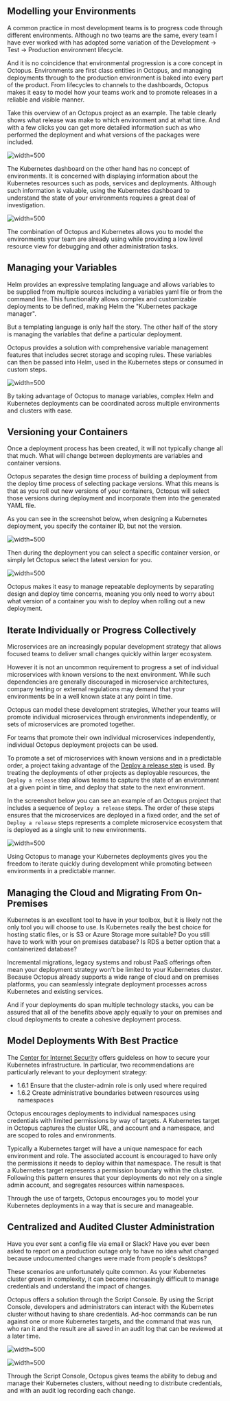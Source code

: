 ## Modelling your Environments

A common practice in most development teams is to progress code through different environments. Although no two teams are the same, every team I have ever worked with has adopted some variation of the Development -> Test -> Production environment lifecycle.

And it is no coincidence that environmental progression is a core concept in Octopus. Environments are first class entities in Octopus, and managing deployments through to the production environment is baked into every part of the product. From lifecycles to channels to the dashboards, Octopus makes it easy to model how your teams work and to promote releases in a reliable and visible manner.

Take this overview of an Octopus project as an example. The table clearly shows what release was make to which environment and at what time. And with a few clicks you can get more detailed information such as who performed the deployment and what versions of the packages were included.

![](dashboard.png "width=500")

The Kubernetes dashboard on the other hand has no concept of environments. It is concerned with displaying information about the Kubernetes resources such as pods, services and deployments. Although such information is valuable, using the Kubernetes dashboard to understand the state of your environments requires a great deal of investigation.

![](k8sdashboard.png "width=500")

The combination of Octopus and Kubernetes allows you to model the environments your team are already using while providing a low level resource view for debugging and other administration tasks.

## Managing your Variables

Helm provides an expressive templating language and allows variables to be supplied from multiple sources including a variables yaml file or from the command line. This functionality allows complex and customizable deployments to be defined, making Helm the "Kubernetes package manager".

But a templating language is only half the story. The other half of the story is  managing the variables that define a particular deployment.

Octopus provides a solution with comprehensive variable management features that includes secret storage and scoping rules. These variables can then be passed into Helm, used in the Kubernetes steps or consumed in custom steps.

![](variables.png "width=500")

By taking advantage of Octopus to manage variables, complex Helm and Kubernetes deployments can be coordinated across multiple environments and clusters with ease.

## Versioning your Containers

Once a deployment process has been created, it will not typically change all that much. What will change between deployments are variables and container versions.

Octopus separates the design time process of building a deployment from the deploy time process of selecting package versions. What this means is that as you roll out new versions of your containers, Octopus will select those versions during deployment and incorporate them into the generated YAML file.

As you can see in the screenshot below, when designing a Kubernetes deployment, you specify the container ID, but not the version.

![](octopuscontainer.png "width=500")

Then during the deployment you can select a specific container version, or simply let Octopus select the latest version for you.

![](octopusdeployment.png "width=500")

Octopus makes it easy to manage repeatable deployments by separating design and deploy time concerns, meaning you only need to worry about what version of a container you wish to deploy when rolling out a new deployment.

## Iterate Individually or Progress Collectively

Microservices are an increasingly popular development strategy that allows focused teams to deliver small changes quickly within larger ecosystem.

However it is not an uncommon requirement to progress a set of individual microservices with known versions to the next environment. While such dependencies are generally discouraged in microservice architectures, company testing or external regulations may  demand that your environments be in a well known state at any point in time.

Octopus can model these development strategies, Whether your teams will promote individual microservices through environments independently, or sets of microservices are promoted together.

For teams that promote their own individual microservices independently, individual Octopus deployment projects can be used.

To promote a set of microservices with known versions and in a predictable order, a project taking advantage of the [Deploy a release step](https://octopus.com/blog/deploy-release-step/deploy-release-step) is used. By treating the deployments of other projects as deployable resources, the `Deploy a release` step allows teams to capture the state of an environment at a given point in time, and deploy that state to the next environment.

In the screenshot below you can see an example of an Octopus project that includes a sequence of `Deploy a release` steps. The order of these steps ensures that the microservices are deployed in a fixed order, and the set of `Deploy a release` steps represents a complete microservice ecosystem that is deployed as a single unit to new environments.

![](deployarelease.png "width=500")

Using Octopus to manage your Kubernetes deployments gives you the freedom to iterate quickly during development while promoting between environments in a predictable manner.

## Managing the Cloud and Migrating From On-Premises

Kubernetes is an excellent tool to have in your toolbox, but it is likely not the only tool you will choose to use. Is Kubernetes really the best choice for hosting static files, or is S3 or Azure Storage more suitable? Do you still have to work with your on premises database? Is RDS a better option that a containerized database?

Incremental migrations, legacy systems and robust PaaS offerings often mean your deployment strategy won't be limited to your Kubernetes cluster. Because Octopus already supports a wide range of cloud and on premises platforms, you can seamlessly integrate deployment processes across Kubernetes and existing services.

And if your deployments do span multiple technology stacks, you can be assured that all of the benefits above apply equally to your on premises and cloud deployments to create a cohesive deployment process.

## Model Deployments With Best Practice

The [Center for Internet Security](https://www.cisecurity.org/benchmark/kubernetes/) offers guideless on how to secure your Kubernetes infrastructure. In particular, two recommendations are particularly relevant to your deployment strategy:

* 1.6.1 Ensure that the cluster-admin role is only used where required
* 1.6.2 Create administrative boundaries between resources using namespaces

Octopus encourages deployments to individual namespaces using credentials with limited permissions by way of targets. A Kubernetes target in Octopus captures the cluster URL, and account and a namespace, and are scoped to roles and environments.

Typically a Kubernetes target will have a unique namespace for each environment and role. The associated account is encouraged to have only the permissions it needs to deploy within that namespace. The result is that a Kubernetes target represents a permission boundary within the cluster. Following this pattern ensures that your deployments do not rely on a single admin account, and segregates resources within namespaces.

Through the use of targets, Octopus encourages you to model your Kubernetes deployments in a way that is secure and manageable.

## Centralized and Audited Cluster Administration

Have you ever sent a config file via email or Slack? Have you ever been asked to report on a production outage only to have no idea what changed because undocumented changes were made from people's desktops?

These scenarios are unfortunately quite common. As your Kubernetes cluster grows in complexity, it can become increasingly difficult to manage credentials and understand the impact of changes.

Octopus offers a solution through the Script Console. By using the Script Console, developers and administrators can interact with the Kubernetes cluster without having to share credentials. Ad-hoc commands can be run against one or more Kubernetes targets, and the command that was run, who ran it and the result are all saved in an audit log that can be reviewed at a later time.

![](scriptconsole.png "width=500")

![](tasklog.png "width=500")

Through the Script Console, Octopus gives teams the ability to debug and manage their Kubernetes clusters, without needing to distribute credentials, and with an audit log recording each change.
